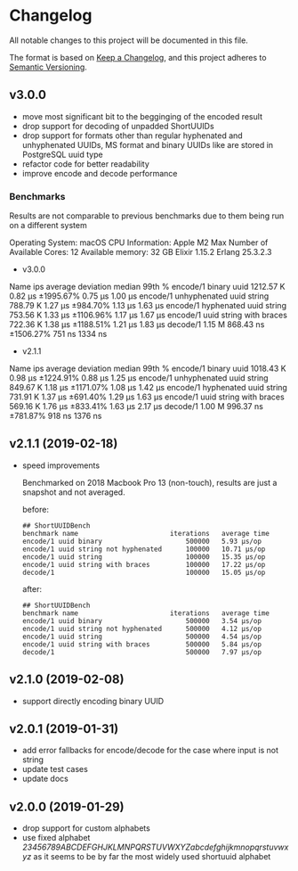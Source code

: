 # Changelog

All notable changes to this project will be documented in this file.

The format is based on [Keep a Changelog](https://keepachangelog.com/en/1.0.0/),
and this project adheres to [Semantic Versioning](https://semver.org/spec/v2.0.0.html).


## v3.0.0
* move most significant bit to the begginging of the encoded result
* drop support for decoding of unpadded ShortUUIDs
* drop support for formats other than regular hyphenated and unhyphenated UUIDs, MS format and binary UUIDs like are stored in PostgreSQL uuid type
* refactor code for better readability
* improve encode and decode performance

### Benchmarks
Results are not comparable to previous benchmarks due to them being run on a different system

Operating System: macOS
CPU Information: Apple M2 Max
Number of Available Cores: 12
Available memory: 32 GB
Elixir 1.15.2
Erlang 25.3.2.3

* v3.0.0

Name                                        ips        average  deviation         median         99th %
encode/1 binary uuid                  1212.57 K        0.82 μs  ±1995.67%        0.75 μs        1.00 μs
encode/1 unhyphenated uuid string      788.79 K        1.27 μs   ±984.70%        1.13 μs        1.63 μs
encode/1 hyphenated uuid string        753.56 K        1.33 μs  ±1106.96%        1.17 μs        1.67 μs
encode/1 uuid string with braces       722.36 K        1.38 μs  ±1188.51%        1.21 μs        1.83 μs
decode/1                                 1.15 M      868.43 ns  ±1506.27%         751 ns        1334 ns

* v2.1.1

Name                                        ips        average  deviation         median         99th %
encode/1 binary uuid                    1018.43 K        0.98 μs  ±1224.91%        0.88 μs        1.25 μs
encode/1 unhyphenated uuid string        849.67 K        1.18 μs  ±1171.07%        1.08 μs        1.42 μs
encode/1 hyphenated uuid string          731.91 K        1.37 μs   ±691.40%        1.29 μs        1.63 μs
encode/1 uuid string with braces         569.16 K        1.76 μs   ±833.41%        1.63 μs        2.17 μs
decode/1                                   1.00 M      996.37 ns   ±781.87%         918 ns        1376 ns


## v2.1.1 (2019-02-18)

* speed improvements

  Benchmarked on 2018 Macbook Pro 13 (non-touch), results are just a snapshot
  and not averaged.

  before:

  ```
  ## ShortUUIDBench
  benchmark name                       iterations   average time
  encode/1 uuid binary                     500000   5.93 µs/op
  encode/1 uuid string not hyphenated      100000   10.71 µs/op
  encode/1 uuid string                     100000   15.35 µs/op
  encode/1 uuid string with braces         100000   17.22 µs/op
  decode/1                                 100000   15.05 µs/op
  ```

  after:

  ```
  ## ShortUUIDBench
  benchmark name                       iterations   average time
  encode/1 uuid binary                     500000   3.54 µs/op
  encode/1 uuid string not hyphenated      500000   4.12 µs/op
  encode/1 uuid string                     500000   4.54 µs/op
  encode/1 uuid string with braces         500000   5.84 µs/op
  decode/1                                 500000   7.97 µs/op
  ```

## v2.1.0 (2019-02-08)

* support directly encoding binary UUID

## v2.0.1 (2019-01-31)

* add error fallbacks for encode/decode for the case where input is not string
* update test cases
* update docs

## v2.0.0 (2019-01-29)

* drop support for custom alphabets
* use fixed alphabet _23456789ABCDEFGHJKLMNPQRSTUVWXYZabcdefghijkmnopqrstuvwxyz_ as it seems to be by far the most widely used shortuuid alphabet